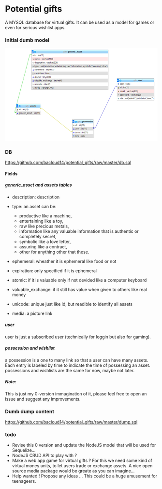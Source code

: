 # Potential gifts
A MYSQL database for virtual gifts. It can be used as a model for games or even for serious wishlist apps.

### Initial dumb model

![alt text](https://github.com/bacloud14/potential_gifts/raw/master/data_model.PNG)

### DB

https://github.com/bacloud14/potential_gifts/raw/master/db.sql

#### Fields

##### generic_asset and assets tables
- description: description
- type: an asset can be:

   - productive like a machine, 
   - entertaining like a toy, 
   - raw like precious metals, 
   - information like any valuable information that is authentic or completely secret, 
   - symbolic like a love letter, 
   - assuring like a contract, 
   - other for anything other that these.
   
- ephemeral: wheather it is ephemeral like food or not
- expiration: only specified if it is ephemeral
- atomic: if it is valuable only if not devided like a computer keyboard
- valuable_exchange: if it still has value when given to others like real money
- unicode: unique just like id, but readible to identify all assets
- media: a picture link

##### user

user is just a subscribed user (technically for loggin but also for gaming).

##### possession and wishlist

a possession is a one to many link so that a user can have many assets. Each entry is labeled by time to indicate the time of possessing an asset.
possessions and wishlists are the same for now, maybe not later.

##### Note:

This is just my 0-version immagination of it, please feel free to open an issue and suggest any improvements.

### Dumb dump content

https://github.com/bacloud14/potential_gifts/raw/master/dump.sql



### todo

- Revise this 0 version and update the NodeJS model that will be used for Sequelize...
- NodeJS CRUD API to play with ?
- Make a web app game for virtual gifts ? For this we need some kind of virtual money units, to let users trade or exchange assets. A nice open source media package would be greate as you can imagine...
- Help wanted ! Propose any ideas ... This could be a huge amusement for teenageers.
